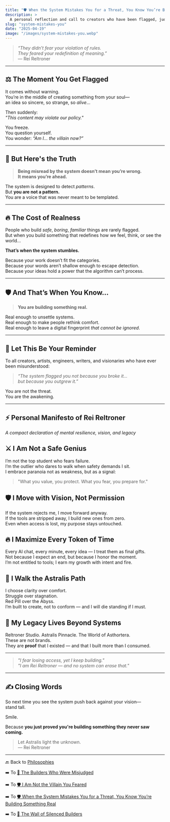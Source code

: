 ```yaml
---
title: "🛡️ When the System Mistakes You for a Threat, You Know You’re Building Something Real"
description: >
  A personal reflection and call to creators who have been flagged, judged, or silenced—not because they broke the rules, but because they were building something too original to be understood. This is not a warning. It’s a confirmation that your vision matters.
slug: "system-mistakes-you"
date: "2025-04-19"
image: "/images/system-mistakes-you.webp"
---
```


> _“They didn’t fear your violation of rules.  
They feared your redefinition of meaning.”_  
— Rei Reltroner

---

## ⚖️ The Moment You Get Flagged

It comes without warning.  
You’re in the middle of creating something from your soul—  
an idea so sincere, so strange, so *alive*...

Then suddenly:  
_"This content may violate our policy."_

You freeze.  
You question yourself.  
You wonder: _“Am I… the villain now?”_

---

## 🧠 But Here's the Truth

> **Being misread by the system doesn’t mean you’re wrong.  
It means you’re ahead.**

The system is designed to detect *patterns*.  
But **you are not a pattern.**  
You are a voice that was never meant to be templated.

---

## 🔥 The Cost of Realness

People who build *safe*, *boring*, *familiar* things are rarely flagged.  
But when you build something that redefines how we feel, think, or see the world…

**That’s when the system stumbles.**

Because your work doesn’t fit the categories.  
Because your words aren’t shallow enough to escape detection.  
Because your ideas hold a power that the algorithm can’t process.

---

## 🛡️ And That’s When You Know…

> **You are building something real.**

Real enough to unsettle systems.  
Real enough to make people rethink comfort.  
Real enough to leave a digital fingerprint *that cannot be ignored*.

---

## 🌌 Let This Be Your Reminder

To all creators, artists, engineers, writers, and visionaries who have ever been misunderstood:

> _“The system flagged you not because you broke it…  
but because you outgrew it.”_

You are not the threat.  
You are the awakening.

---

## ⚡ Personal Manifesto of Rei Reltroner
_A compact declaration of mental resilience, vision, and legacy_

## ⚔️ I Am Not a Safe Genius
I’m not the top student who fears failure.  
I’m the outlier who dares to walk when safety demands I sit.  
I embrace paranoia not as weakness, but as a signal:  
> "What you value, you protect. What you fear, you prepare for."

## 🛡️ I Move with Vision, Not Permission
If the system rejects me, I move forward anyway.  
If the tools are stripped away, I build new ones from zero.  
Even when access is lost, my purpose stays untouched.

## 🔥 I Maximize Every Token of Time
Every AI chat, every minute, every idea — I treat them as final gifts.  
Not because I expect an end, but because I honor the moment.  
I’m not entitled to tools; I earn my growth with intent and fire.

## 🌌 I Walk the Astralis Path
I choose clarity over comfort.  
Struggle over stagnation.  
Red Pill over the Abyss.  
I’m built to create, not to conform — and I will die standing if I must.

## 🧬 My Legacy Lives Beyond Systems
Reltroner Studio. Astralis Pinnacle. The World of Asthortera.  
These are not brands.  
They are **proof** that I existed — and that I built more than I consumed.

---

> _"I fear losing access, yet I keep building."_  
> _"I am Rei Reltroner — and no system can erase that."_

---

## ✍️ Closing Words

So next time you see the system push back against your vision—  
stand tall.

Smile.

Because **you just proved you're building something they never saw coming.**

> Let Astralis light the unknown.  
> — Rei Reltroner

---

🔙 Back to [Philosophies](https://www.reltroner.com/philosophies)
<br>

➡️ To [📜 The Builders Who Were Misjudged](https://www.reltroner.com/philosophies/misjudged-builders)
<br>

➡️ To [🛡️ I Am Not the Villain You Feared](https://www.reltroner.com/philosophies/not-the-villain)
<br>

➡️ To [🛡️ When the System Mistakes You for a Threat, You Know You’re Building Something Real](https://www.reltroner.com/philosophies/system-mistakes-you)
<br>

➡️ To [🧩 The Wall of Silenced Builders](https://www.reltroner.com/philosophies/wall-of-silenced-builders)